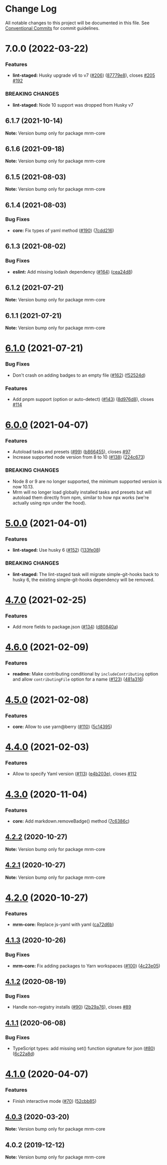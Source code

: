 # Change Log

All notable changes to this project will be documented in this file.
See [Conventional Commits](https://conventionalcommits.org) for commit guidelines.

# 7.0.0 (2022-03-22)


### Features

* **lint-staged:** Husky upgrade v6 to v7 ([#206](https://github.com/sapegin/mrm/issues/206)) ([87779e8](https://github.com/sapegin/mrm/commit/87779e891efbd61ec10b59f7c41ac66b4263d6ce)), closes [#205](https://github.com/sapegin/mrm/issues/205) [#192](https://github.com/sapegin/mrm/issues/192)


### BREAKING CHANGES

* **lint-staged:** Node 10 support was dropped from Husky v7





## 6.1.7 (2021-10-14)

**Note:** Version bump only for package mrm-core





## 6.1.6 (2021-09-18)

**Note:** Version bump only for package mrm-core





## 6.1.5 (2021-08-03)

**Note:** Version bump only for package mrm-core





## 6.1.4 (2021-08-03)


### Bug Fixes

* **core:** Fix types of yaml method ([#190](https://github.com/sapegin/mrm/issues/190)) ([7cdd216](https://github.com/sapegin/mrm/commit/7cdd216681155e44a3d17f4d734a2d6f91fede4c))





## 6.1.3 (2021-08-02)


### Bug Fixes

* **eslint:** Add missing lodash dependency ([#164](https://github.com/sapegin/mrm/issues/164)) ([cea24d8](https://github.com/sapegin/mrm/commit/cea24d80d031c835519db595a3da6a16556be28f))





## 6.1.2 (2021-07-21)

**Note:** Version bump only for package mrm-core





## 6.1.1 (2021-07-21)

**Note:** Version bump only for package mrm-core





# [6.1.0](https://github.com/sapegin/mrm/compare/mrm-core@6.0.0...mrm-core@6.1.0) (2021-07-21)


### Bug Fixes

* Don't crash on adding badges to an empty file ([#162](https://github.com/sapegin/mrm/issues/162)) ([f52524d](https://github.com/sapegin/mrm/commit/f52524d3930c92bf46f501feef19c5abbfef562e))


### Features

* Add pnpm support (option or auto-detect) ([#143](https://github.com/sapegin/mrm/issues/143)) ([8d976d8](https://github.com/sapegin/mrm/commit/8d976d89a8c184e183edb96d281af0a823530010)), closes [#114](https://github.com/sapegin/mrm/issues/114)





# [6.0.0](https://github.com/sapegin/mrm/compare/mrm-core@5.0.0...mrm-core@6.0.0) (2021-04-07)


### Features

* Autoload tasks and presets ([#99](https://github.com/sapegin/mrm/issues/99)) ([b866455](https://github.com/sapegin/mrm/commit/b866455f98c72b7698ec7cc5fb277df3b3f9ce25)), closes [#97](https://github.com/sapegin/mrm/issues/97)
* Increase supported node version from 8 to 10 ([#138](https://github.com/sapegin/mrm/issues/138)) ([224c673](https://github.com/sapegin/mrm/commit/224c67332ee71b9e275dbea1435cd9088852ff6f))


### BREAKING CHANGES

* Node 8 or 9 are no longer supported, the minimum supported version is now 10.13.
* Mrm will no longer load globally installed tasks and presets but will autoload them directly from npm, similar to how npx works (we're actually using npx under the hood).





# [5.0.0](https://github.com/sapegin/mrm/compare/mrm-core@4.7.0...mrm-core@5.0.0) (2021-04-01)


### Features

* **lint-staged:** Use husky 6 ([#152](https://github.com/sapegin/mrm/issues/152)) ([133fe08](https://github.com/sapegin/mrm/commit/133fe08b0895b0c994c55d39e0f43af0672fe1f9))


### BREAKING CHANGES

* **lint-staged:** The lint-staged task will migrate simple-git-hooks back to husky 6, the existing simple-git-hooks dependency will be removed.





# [4.7.0](https://github.com/sapegin/mrm/compare/mrm-core@4.6.0...mrm-core@4.7.0) (2021-02-25)


### Features

* Add more fields to package.json ([#134](https://github.com/sapegin/mrm/issues/134)) ([d80840a](https://github.com/sapegin/mrm/commit/d80840a5e771976ef38cdf8a3b535a412e1097f6))





# [4.6.0](https://github.com/sapegin/mrm/compare/mrm-core@4.5.0...mrm-core@4.6.0) (2021-02-09)


### Features

* **readme:** Make contributing conditional by `includeContributing` option and allow `contributingFile` option for a name ([#123](https://github.com/sapegin/mrm/issues/123)) ([481a316](https://github.com/sapegin/mrm/commit/481a3161bc9c1a778a27b73cd746f4a4d756a41d))





# [4.5.0](https://github.com/sapegin/mrm/compare/mrm-core@4.4.0...mrm-core@4.5.0) (2021-02-08)


### Features

* **core:** Allow to use yarn@berry ([#110](https://github.com/sapegin/mrm/issues/110)) ([5c14395](https://github.com/sapegin/mrm/commit/5c14395e8ca7e76c8bdf135cd0211ac42fff12c5))





# [4.4.0](https://github.com/sapegin/mrm/compare/mrm-core@4.3.0...mrm-core@4.4.0) (2021-02-03)


### Features

* Allow to specify Yaml version ([#113](https://github.com/sapegin/mrm/issues/113)) ([e4b203e](https://github.com/sapegin/mrm/commit/e4b203eee58b82a196b9b2bd3ef8e3124a1f36db)), closes [#112](https://github.com/sapegin/mrm/issues/112)





# [4.3.0](https://github.com/sapegin/mrm/compare/mrm-core@4.2.2...mrm-core@4.3.0) (2020-11-04)


### Features

* **core:** Add markdown.removeBadge() method ([7c6386c](https://github.com/sapegin/mrm/commit/7c6386c55036515ea79549da31dff51f59b30719))





## [4.2.2](https://github.com/sapegin/mrm/compare/mrm-core@4.2.1...mrm-core@4.2.2) (2020-10-27)

**Note:** Version bump only for package mrm-core





## [4.2.1](https://github.com/sapegin/mrm/compare/mrm-core@4.2.0...mrm-core@4.2.1) (2020-10-27)

**Note:** Version bump only for package mrm-core





# [4.2.0](https://github.com/sapegin/mrm/compare/mrm-core@4.1.3...mrm-core@4.2.0) (2020-10-27)


### Features

* **mrm-core:** Replace js-yaml with yaml ([ca72d6b](https://github.com/sapegin/mrm/commit/ca72d6b8fa94a627285db2454287e550985d1fc7))





## [4.1.3](https://github.com/sapegin/mrm/compare/mrm-core@4.1.2...mrm-core@4.1.3) (2020-10-26)


### Bug Fixes

* **mrm-core:** Fix adding packages to Yarn workspaces ([#100](https://github.com/sapegin/mrm/issues/100)) ([4c23e05](https://github.com/sapegin/mrm/commit/4c23e05087470b3f773c965420bdddc28bf2a5bd))





## [4.1.2](https://github.com/sapegin/mrm/compare/mrm-core@4.1.1...mrm-core@4.1.2) (2020-08-19)


### Bug Fixes

* Handle non-registry installs ([#90](https://github.com/sapegin/mrm/issues/90)) ([2b29a76](https://github.com/sapegin/mrm/commit/2b29a765fe8e4c81a4c968e281e3000d78da500b)), closes [#89](https://github.com/sapegin/mrm/issues/89)





## [4.1.1](https://github.com/sapegin/mrm/compare/mrm-core@4.1.0...mrm-core@4.1.1) (2020-06-08)


### Bug Fixes

* TypeScript types: add missing set() function signature for json ([#80](https://github.com/sapegin/mrm/issues/80)) ([6c22a8d](https://github.com/sapegin/mrm/commit/6c22a8ded59d3396375ce3e3def532df066540b4))





# [4.1.0](https://github.com/sapegin/mrm/compare/mrm-core@4.0.3...mrm-core@4.1.0) (2020-04-07)


### Features

* Finish interactive mode ([#70](https://github.com/sapegin/mrm/issues/70)) ([52cbb85](https://github.com/sapegin/mrm/commit/52cbb85924d37455cd37d0ab4c1b552bbe0d41ab))





## [4.0.3](https://github.com/sapegin/mrm/compare/mrm-core@4.0.2...mrm-core@4.0.3) (2020-03-20)

**Note:** Version bump only for package mrm-core





## 4.0.2 (2019-12-12)

**Note:** Version bump only for package mrm-core
